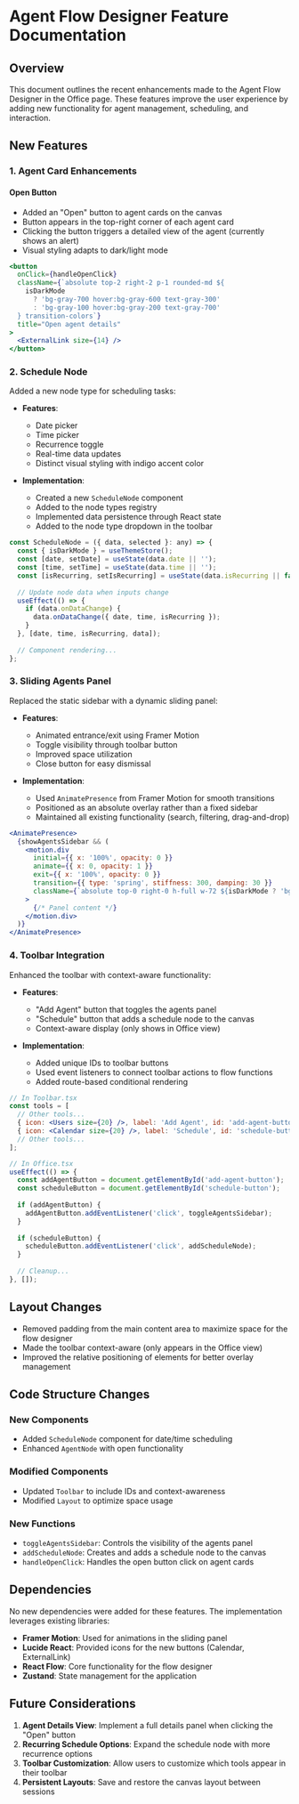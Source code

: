 # Agent Flow Designer Feature Documentation

## Overview

This document outlines the recent enhancements made to the Agent Flow Designer in the Office page. These features improve the user experience by adding new functionality for agent management, scheduling, and interaction.

## New Features

### 1. Agent Card Enhancements

#### Open Button
- Added an "Open" button to agent cards on the canvas
- Button appears in the top-right corner of each agent card
- Clicking the button triggers a detailed view of the agent (currently shows an alert)
- Visual styling adapts to dark/light mode

```jsx
<button 
  onClick={handleOpenClick}
  className={`absolute top-2 right-2 p-1 rounded-md ${
    isDarkMode 
      ? 'bg-gray-700 hover:bg-gray-600 text-gray-300' 
      : 'bg-gray-100 hover:bg-gray-200 text-gray-700'
  } transition-colors`}
  title="Open agent details"
>
  <ExternalLink size={14} />
</button>
```

### 2. Schedule Node

Added a new node type for scheduling tasks:

- **Features**:
  - Date picker
  - Time picker
  - Recurrence toggle
  - Real-time data updates
  - Distinct visual styling with indigo accent color

- **Implementation**:
  - Created a new `ScheduleNode` component
  - Added to the node types registry
  - Implemented data persistence through React state
  - Added to the node type dropdown in the toolbar

```jsx
const ScheduleNode = ({ data, selected }: any) => {
  const { isDarkMode } = useThemeStore();
  const [date, setDate] = useState(data.date || '');
  const [time, setTime] = useState(data.time || '');
  const [isRecurring, setIsRecurring] = useState(data.isRecurring || false);
  
  // Update node data when inputs change
  useEffect(() => {
    if (data.onDataChange) {
      data.onDataChange({ date, time, isRecurring });
    }
  }, [date, time, isRecurring, data]);
  
  // Component rendering...
};
```

### 3. Sliding Agents Panel

Replaced the static sidebar with a dynamic sliding panel:

- **Features**:
  - Animated entrance/exit using Framer Motion
  - Toggle visibility through toolbar button
  - Improved space utilization
  - Close button for easy dismissal

- **Implementation**:
  - Used `AnimatePresence` from Framer Motion for smooth transitions
  - Positioned as an absolute overlay rather than a fixed sidebar
  - Maintained all existing functionality (search, filtering, drag-and-drop)

```jsx
<AnimatePresence>
  {showAgentsSidebar && (
    <motion.div
      initial={{ x: '100%', opacity: 0 }}
      animate={{ x: 0, opacity: 1 }}
      exit={{ x: '100%', opacity: 0 }}
      transition={{ type: 'spring', stiffness: 300, damping: 30 }}
      className={`absolute top-0 right-0 h-full w-72 ${isDarkMode ? 'bg-gray-800 border-gray-700' : 'bg-white border-gray-200'} border-l p-4 overflow-y-auto z-10`}
    >
      {/* Panel content */}
    </motion.div>
  )}
</AnimatePresence>
```

### 4. Toolbar Integration

Enhanced the toolbar with context-aware functionality:

- **Features**:
  - "Add Agent" button that toggles the agents panel
  - "Schedule" button that adds a schedule node to the canvas
  - Context-aware display (only shows in Office view)

- **Implementation**:
  - Added unique IDs to toolbar buttons
  - Used event listeners to connect toolbar actions to flow functions
  - Added route-based conditional rendering

```jsx
// In Toolbar.tsx
const tools = [
  // Other tools...
  { icon: <Users size={20} />, label: 'Add Agent', id: 'add-agent-button' },
  { icon: <Calendar size={20} />, label: 'Schedule', id: 'schedule-button' },
  // Other tools...
];

// In Office.tsx
useEffect(() => {
  const addAgentButton = document.getElementById('add-agent-button');
  const scheduleButton = document.getElementById('schedule-button');
  
  if (addAgentButton) {
    addAgentButton.addEventListener('click', toggleAgentsSidebar);
  }
  
  if (scheduleButton) {
    scheduleButton.addEventListener('click', addScheduleNode);
  }
  
  // Cleanup...
}, []);
```

## Layout Changes

- Removed padding from the main content area to maximize space for the flow designer
- Made the toolbar context-aware (only appears in the Office view)
- Improved the relative positioning of elements for better overlay management

## Code Structure Changes

### New Components
- Added `ScheduleNode` component for date/time scheduling
- Enhanced `AgentNode` with open functionality

### Modified Components
- Updated `Toolbar` to include IDs and context-awareness
- Modified `Layout` to optimize space usage

### New Functions
- `toggleAgentsSidebar`: Controls the visibility of the agents panel
- `addScheduleNode`: Creates and adds a schedule node to the canvas
- `handleOpenClick`: Handles the open button click on agent cards

## Dependencies

No new dependencies were added for these features. The implementation leverages existing libraries:

- **Framer Motion**: Used for animations in the sliding panel
- **Lucide React**: Provided icons for the new buttons (Calendar, ExternalLink)
- **React Flow**: Core functionality for the flow designer
- **Zustand**: State management for the application

## Future Considerations

1. **Agent Details View**: Implement a full details panel when clicking the "Open" button
2. **Recurring Schedule Options**: Expand the schedule node with more recurrence options
3. **Toolbar Customization**: Allow users to customize which tools appear in their toolbar
4. **Persistent Layouts**: Save and restore the canvas layout between sessions
